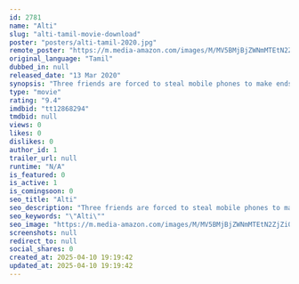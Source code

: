 ```yaml
---
id: 2781
name: "Alti"
slug: "alti-tamil-movie-download"
poster: "posters/alti-tamil-2020.jpg"
remote_poster: "https://m.media-amazon.com/images/M/MV5BMjBjZWNmMTEtN2ZjZi00NDcxLTg2MjAtNzQ0Y2JmNTZlNGMzXkEyXkFqcGdeQXVyMTI2NjQ5MDI4._V1_SX300.jpg"
original_language: "Tamil"
dubbed_in: null
released_date: "13 Mar 2020"
synopsis: "Three friends are forced to steal mobile phones to make ends meet, before eventually making a career out of theft."
type: "movie"
rating: "9.4"
imdbid: "tt12868294"
tmdbid: null
views: 0
likes: 0
dislikes: 0
author_id: 1
trailer_url: null
runtime: "N/A"
is_featured: 0
is_active: 1
is_comingsoon: 0
seo_title: "Alti"
seo_description: "Three friends are forced to steal mobile phones to make ends meet, before eventually making a career out of theft."
seo_keywords: "\"Alti\""
seo_image: "https://m.media-amazon.com/images/M/MV5BMjBjZWNmMTEtN2ZjZi00NDcxLTg2MjAtNzQ0Y2JmNTZlNGMzXkEyXkFqcGdeQXVyMTI2NjQ5MDI4._V1_SX300.jpg"
screenshots: null
redirect_to: null
social_shares: 0
created_at: 2025-04-10 19:19:42
updated_at: 2025-04-10 19:19:42
---
```


